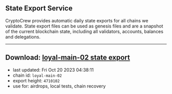 ## State Export Service
CryptoCrew provides automatic daily state exports for all chains we validate. State export files can be used as genesis files and are a snapshot of the current blockchain state, including all validators, accounts, balances and delegations.

---
**Download: [loyal-main-02 state export](https://dl.ccvalidators.com/SERVICE/loyal/loyal-main-02_export_4710102.json)**
---

- last updated: Fri Oct 20 2023 04:38:11
- chain id: `loyal-main-02`
- export height: `4710102`
- use for: airdrops, local tests, chain recovery

